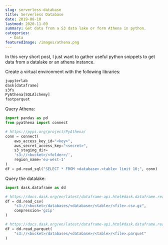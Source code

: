 ```yaml
---
slug: serverless-database
title: Serverless Database
date: 2019-08-10
lastmod: 2020-11-09
summary: Get data from a S3 data lake or form Athena in python.
categories:
  - Data
featuredImage: /images/athena.png
---
```


In this very short post, I just want to gather useful python snippets to get data from a datalake or an athena instance.

Create a virtual environment with the following libraries:

```txt
jupyterlab
dask[dataframe]
s3fs
PyAthena[SQLAlchemy]
fastparquet
```

Query Athena:

```python
import pandas as pd
from pyathena import connect

# https://pypi.org/project/PyAthena/
conn = connect(
    aws_access_key_id="<key>",
    aws_secret_access_key="<secret>",
    s3_staging_dir=
    's3://<bucket>/<folder>/',
    region_name='eu-west-1'
)
df = pd.read_sql("SELECT * FROM <database>.<table> limit 10;", conn)
```

Query the datalake:

```python
import dask.dataframe as dd

# https://docs.dask.org/en/latest/dataframe-api.html#dask.dataframe.read_csv
df = dd.read_csv(
    "s3://<bucket>/databases/<database>/<table>/<file>.csv.gz",
    compression='gzip'
)

# https://docs.dask.org/en/latest/dataframe-api.html#dask.dataframe.read_parquet
df = dd.read_parquet(
    "s3://<bucket>/databases/<database>/<table>/<file>.parquet"
)
```
